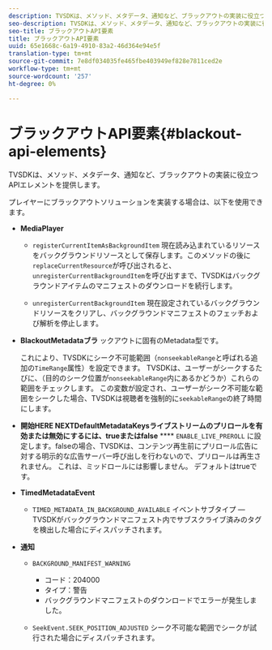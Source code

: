 ```yaml
---
description: TVSDKは、メソッド、メタデータ、通知など、ブラックアウトの実装に役立つAPIエレメントを提供します。
seo-description: TVSDKは、メソッド、メタデータ、通知など、ブラックアウトの実装に役立つAPIエレメントを提供します。
seo-title: ブラックアウトAPI要素
title: ブラックアウトAPI要素
uuid: 65e1668c-6a19-4910-83a2-46d364e94e5f
translation-type: tm+mt
source-git-commit: 7e8df034035fe465fbe403949ef828e7811ced2e
workflow-type: tm+mt
source-wordcount: '257'
ht-degree: 0%

---
```



# ブラックアウトAPI要素{#blackout-api-elements}

TVSDKは、メソッド、メタデータ、通知など、ブラックアウトの実装に役立つAPIエレメントを提供します。

プレイヤーにブラックアウトソリューションを実装する場合は、以下を使用できます。

* **MediaPlayer**

   * `registerCurrentItemAsBackgroundItem` 現在読み込まれているリソースをバックグラウンドリソースとして保存します。このメソッドの後に`replaceCurrentResource`が呼び出されると、`unregisterCurrentBackgroundItem`を呼び出すまで、TVSDKはバックグラウンドアイテムのマニフェストのダウンロードを続行します。

   * `unregisterCurrentBackgroundItem`  現在設定されているバックグラウンドリソースをクリアし、バックグラウンドマニフェストのフェッチおよび解析を停止します。

* **BlackoutMetadataブラ** ックアウトに固有のMetadata型です。

   これにより、TVSDKにシーク不可能範囲（`nonseekableRange`と呼ばれる追加の`TimeRange`属性）を設定できます。 TVSDKは、ユーザーがシークするたびに、（目的のシーク位置が`nonseekableRange`内にあるかどうか）これらの範囲をチェックします。 この変数が設定され、ユーザーがシーク不可能な範囲をシークした場合、TVSDKは視聴者を強制的に`seekableRange`の終了時間にします。

* **開始HERE NEXTDefaultMetadataKeysライブストリームのプリロールを有効または無効にするには、trueまたはfalse** ****  `ENABLE_LIVE_PREROLL` に設定します。falseの場合、TVSDKは、コンテンツ再生前にプリロール広告に対する明示的な広告サーバー呼び出しを行わないので、プリロールは再生されません。 これは、ミッドロールには影響しません。 デフォルトはtrueです。

* **TimedMetadataEvent**

   * `TIMED_METADATA_IN_BACKGROUND_AVAILABLE` イベントサブタイプ — TVSDKがバックグラウンドマニフェスト内でサブスクライブ済みのタグを検出した場合にディスパッチされます。

* **通知**

   * `BACKGROUND_MANIFEST_WARNING`

      * コード：204000
      * タイプ：警告
      * バックグラウンドマニフェストのダウンロードでエラーが発生しました。
   * `SeekEvent.SEEK_POSITION_ADJUSTED` シーク不可能な範囲でシークが試行された場合にディスパッチされます。



